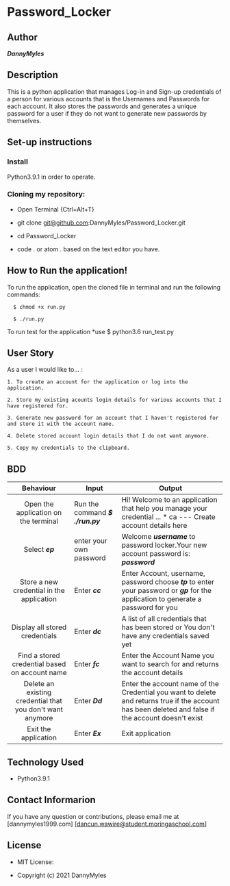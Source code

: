 # Password_Locker

## Author
***DannyMyles***

## Description
This is a python application that manages Log-in and Sign-up credentials of a person for various accounts that is the Usernames and Passwords for each account. It also stores the passwords and generates a unique password for a user if they do not want to generate new passwords by themselves.

## Set-up instructions
### Install
Python3.9.1 in order to operate.

### Cloning my repository:
* Open Terminal {Ctrl+Alt+T}

* git clone git@github.com:DannyMyles/Password_Locker.git
* cd Password_Locker

* code . or atom . based on the text editor you have.

## How to Run the application!
To run the application, open the cloned file in terminal and run the following commands:

      $ chmod +x run.py

      $ ./run.py

To run test for the application *use $ python3.6 run_test.py

## User Story
As a user I would like to... :

    1. To create an account for the application or log into the application.

    2. Store my existing acounts login details for various accounts that I have registered for.

    3. Generate new password for an account that I haven't registered for and store it with the account name.

    4. Delete stored account login details that I do not want anymore.

    5. Copy my credentials to the clipboard.

## BDD
|               Behaviour              | Input                            | Output                                               |
|:------------------------------------:|----------------------------------|------------------------------------------------------|
| Open the application on the terminal | Run the command ***$ ./run.py*** | Hi! Welcome to an application that help you manage your credential ... * ca --- Create account details here |
|               Select ***ep***        | enter your own password     | Welcome ***username*** to password locker.Your new account password is: ***password***|
|Store a new credential in the application|   Enter ***cc***              |   Enter Account, username, password choose ***tp*** to enter your password or ***gp*** for the application to generate a password for you |
| Display all stored credentials       |           Enter ***dc***         | A list of all credentials that has been stored or You don't have any credentials saved yet|
|Find a stored credential based on account name|    Enter ***fc***        |Enter the Account Name you want to search for and returns the account details|
|Delete an existing credential that you don't want anymore| Enter ***Dd*** |Enter the account name of the Credential you want to delete and returns true if the account has been deleted and false if the account doesn't exist|
|  Exit the application                |              Enter ***Ex***       | Exit application |


## Technology Used
* Python3.9.1

## Contact Informarion
If you have any question or contributions, please email me at [dannymyles1999.com] [dancun.wawire@student.moringaschool.com]

## License
* MIT License:

* Copyright (c) 2021 DannyMyles


